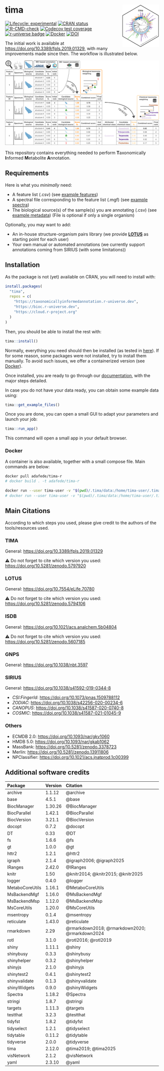 

<!-- README.md is generated from README.qmd. Please edit that file -->

# tima <img src="https://raw.githubusercontent.com/taxonomicallyinformedannotation/tima/main/man/figures/logo.svg" align="right" height="139"/>

<!-- badges: start -->

[![Lifecycle:
experimental](https://img.shields.io/badge/lifecycle-experimental-orange.svg)](https://lifecycle.r-lib.org/articles/stages.html#experimental)
[![CRAN
status](https://www.r-pkg.org/badges/version/tima.png)](https://CRAN.R-project.org/package=tima)
[![R-CMD-check](https://github.com/taxonomicallyinformedannotation/tima/actions/workflows/R-CMD-check.yaml/badge.svg)](https://github.com/taxonomicallyinformedannotation/tima/actions/workflows/R-CMD-check.yaml)
[![Codecov test
coverage](https://codecov.io/gh/taxonomicallyinformedannotation/tima/graph/badge.svg)](https://app.codecov.io/gh/taxonomicallyinformedannotation/tima)
[![r-universe
badge](https://taxonomicallyinformedannotation.r-universe.dev/tima/badges/version?&color=blue&style=classic.png)](https://taxonomicallyinformedannotation.r-universe.dev/tima)
[![Docker](https://badgen.net/badge/docker/tima-r?icon&label.png)](https://hub.docker.com/r/adafede/tima-r/)
[![DOI](https://zenodo.org/badge/DOI/10.5281/zenodo.5797920.svg)](https://doi.org/10.5281/zenodo.5797920)

<!-- badges: end -->

The initial work is available at
<https://doi.org/10.3389/fpls.2019.01329>, with many improvements made
since then. The workflow is illustrated below.

![Workflow](https://raw.githubusercontent.com/taxonomicallyinformedannotation/tima/main/man/figures/tima.svg)  

This repository contains everything needed to perform **T**axonomically
**I**nformed **M**etabolite **A**nnotation.

## Requirements

Here is what you *minimally* need:

- A feature list (.csv) (see [example
  features](https://github.com/taxonomicallyinformedannotation/tima-example-files/blob/main/example_features.csv))
- A spectral file corresponding to the feature list (.mgf) (see [example
  spectra](https://github.com/taxonomicallyinformedannotation/tima-example-files/blob/main/example_spectra_mini.mgf))
- The biological source(s) of the sample(s) you are annotating (.csv)
  (see [example
  metadata](https://github.com/taxonomicallyinformedannotation/tima-example-files/blob/main/example_metadata.tsv))
  (File is optional if only a single organism)

Optionally, you may want to add:

- An in-house structure-organism pairs library (we provide
  [**LOTUS**](https://lotusnprod.github.io/lotus-manuscript/) as
  starting point for each user)
- Your own manual or automated annotations (we currently support
  annotations coming from SIRIUS (with some limitations))

## Installation

As the package is not (yet) available on CRAN, you will need to install
with:

``` r
install.packages(
  "tima",
  repos = c(
    "https://taxonomicallyinformedannotation.r-universe.dev",
    "https://bioc.r-universe.dev",
    "https://cloud.r-project.org"
  )
)
```

Then, you should be able to install the rest with:

``` r
tima::install()
```

Normally, everything you need should then be installed (as tested in
[here](https://github.com/taxonomicallyinformedannotation/tima-r/actions/workflows/external-use.yaml)).
If for some reason, some packages were not installed, try to install
them manually. To avoid such issues, we offer a containerized version
(see [Docker](#docker)).

Once installed, you are ready to go through our
[documentation](https://taxonomicallyinformedannotation.github.io/tima/articles/),
with the major steps detailed.

In case you do not have your data ready, you can obtain some example
data using:

``` r
tima::get_example_files()
```

Once you are done, you can open a small GUI to adapt your parameters and
launch your job:

``` r
tima::run_app()
```

This command will open a small app in your default browser.

### Docker

A container is also available, together with a small compose file. Main
commands are below:

``` bash
docker pull adafede/tima-r
# docker build . -t adafede/tima-r
```

``` bash
docker run --user tima-user -v "$(pwd)/.tima/data:/home/tima-user/.tima/data" -p 3838:3838 adafede/tima-r Rscript -e "tima::run_app()"
# docker run --user tima-user -v "$(pwd)/.tima/data:/home/tima-user/.tima/data" adafede/tima-r Rscript -e "tima::tima_full()"
```

## Main Citations

According to which steps you used, please give credit to the authors of
the tools/resources used.

### TIMA

General: <https://doi.org/10.3389/fpls.2019.01329>

⚠️ Do not forget to cite which version you used:
<https://doi.org/10.5281/zenodo.5797920>

### LOTUS

General: <https://doi.org/10.7554/eLife.70780>

⚠️ Do not forget to cite which version you used:
<https://doi.org/10.5281/zenodo.5794106>

### ISDB

General: <https://doi.org/10.1021/acs.analchem.5b04804>

⚠️ Do not forget to cite which version you used:
<https://doi.org/10.5281/zenodo.5607185>

### GNPS

General: <https://doi.org/10.1038/nbt.3597>

### SIRIUS

General: <https://doi.org/10.1038/s41592-019-0344-8>

- *CSI:FingerId*: <https://doi.org/10.1073/pnas.1509788112>
- *ZODIAC*: <https://doi.org/10.1038/s42256-020-00234-6>
- *CANOPUS*: <https://doi.org/10.1038/s41587-020-0740-8>
- *COSMIC*: <https://doi.org/10.1038/s41587-021-01045-9>

### Others

- ECMDB 2.0: <https://doi.org/10.1093/nar/gkv1060>
- HMDB 5.0: <https://doi.org/10.1093/nar/gkab1062>
- MassBank: <https://doi.org/10.5281/zenodo.3378723>
- Merlin: <https://doi.org/10.5281/zenodo.13911806>
- NPClassifier: <https://doi.org/10.1021/acs.jnatprod.1c00399>

## Additional software credits

| Package         | Version | Citation                                       |
|:----------------|:--------|:-----------------------------------------------|
| archive         | 1.1.12  | @archive                                       |
| base            | 4.5.1   | @base                                          |
| BiocManager     | 1.30.26 | @BiocManager                                   |
| BiocParallel    | 1.42.1  | @BiocParallel                                  |
| BiocVersion     | 3.21.1  | @BiocVersion                                   |
| docopt          | 0.7.2   | @docopt                                        |
| DT              | 0.33    | @DT                                            |
| fs              | 1.6.6   | @fs                                            |
| gt              | 1.0.0   | @gt                                            |
| httr2           | 1.2.1   | @httr2                                         |
| igraph          | 2.1.4   | @igraph2006; @igraph2025                       |
| IRanges         | 2.42.0  | @IRanges                                       |
| knitr           | 1.50    | @knitr2014; @knitr2015; @knitr2025             |
| logger          | 0.4.0   | @logger                                        |
| MetaboCoreUtils | 1.16.1  | @MetaboCoreUtils                               |
| MsBackendMgf    | 1.16.0  | @MsBackendMgf                                  |
| MsBackendMsp    | 1.12.0  | @MsBackendMsp                                  |
| MsCoreUtils     | 1.20.0  | @MsCoreUtils                                   |
| msentropy       | 0.1.4   | @msentropy                                     |
| reticulate      | 1.43.0  | @reticulate                                    |
| rmarkdown       | 2.29    | @rmarkdown2018; @rmarkdown2020; @rmarkdown2024 |
| rotl            | 3.1.0   | @rotl2016; @rotl2019                           |
| shiny           | 1.11.1  | @shiny                                         |
| shinybusy       | 0.3.3   | @shinybusy                                     |
| shinyhelper     | 0.3.2   | @shinyhelper                                   |
| shinyjs         | 2.1.0   | @shinyjs                                       |
| shinytest2      | 0.4.1   | @shinytest2                                    |
| shinyvalidate   | 0.1.3   | @shinyvalidate                                 |
| shinyWidgets    | 0.9.0   | @shinyWidgets                                  |
| Spectra         | 1.18.2  | @Spectra                                       |
| stringi         | 1.8.7   | @stringi                                       |
| targets         | 1.11.3  | @targets                                       |
| testthat        | 3.2.3   | @testthat                                      |
| tidyfst         | 1.8.2   | @tidyfst                                       |
| tidyselect      | 1.2.1   | @tidyselect                                    |
| tidytable       | 0.11.2  | @tidytable                                     |
| tidyverse       | 2.0.0   | @tidyverse                                     |
| tima            | 2.12.0  | @tima2019; @tima2025                           |
| visNetwork      | 2.1.2   | @visNetwork                                    |
| yaml            | 2.3.10  | @yaml                                          |
